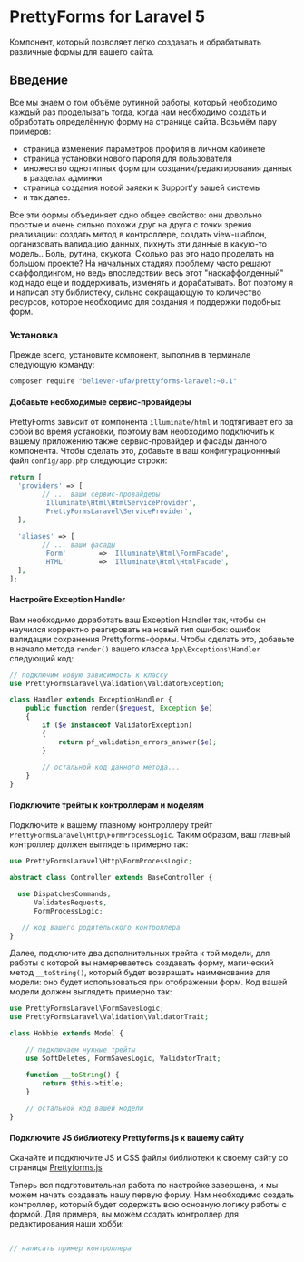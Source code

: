 PrettyForms for Laravel 5
===========

Компонент, который позволяет легко создавать и обрабатывать различные формы для вашего сайта.

## Введение
Все мы знаем о том объёме рутинной работы, который необходимо каждый раз проделывать тогда, когда нам необходимо создать и обработать определённую форму на странице сайта. Возьмём пару примеров:
- страница изменения параметров профиля в личном кабинете
- страница установки нового пароля для пользователя
- множество однотипных форм для создания/редактирования данных в разделах админки
- страница создания новой заявки к Support'у вашей системы
- и так далее.

Все эти формы объединяет одно общее свойство: они довольно простые и очень сильно похожи друг на друга с точки зрения реализации: создать метод в контроллере, создать view-шаблон, организовать валидацию данных, пихнуть эти данные в какую-то модель.. Боль, рутина, скукота. Сколько раз это надо проделать на большом проекте? На начальных стадиях проблему часто решают скаффолдингом, но ведь впоследствии весь этот "наскаффолденный" код надо еще и поддерживать, изменять и дорабатывать. Вот поэтому я и написал эту библиотеку, сильно сокращающую то количество ресурсов, которое необходимо для создания и поддержки подобных форм.

### Установка

Прежде всего, установите компонент, выполнив в терминале следующую команду:
```bash
composer require "believer-ufa/prettyforms-laravel:~0.1"
```
#### Добавьте необходимые сервис-провайдеры
PrettyForms зависит от компонента `illuminate/html` и подтягивает его за собой во время установки, поэтому вам необходимо подключить к вашему приложению также сервис-провайдер и фасады данного компонента. Чтобы сделать это, добавьте в ваш конфигурационнный файл `config/app.php` следующие строки:
```php
return [
  'providers' => [
  	    // ... ваши сервис-провайдеры
        'Illuminate\Html\HtmlServiceProvider',
        'PrettyFormsLaravel\ServiceProvider',
  ],
  
  'aliases' => [
        // ... ваши фасады
        'Form'        => 'Illuminate\Html\FormFacade',
        'HTML'        => 'Illuminate\Html\HtmlFacade',
  ],
];  
```

#### Настройте Exception Handler
Вам необходимо доработать ваш Exception Handler так, чтобы он научился корректно реагировать на новый тип ошибок: ошибок валидации сохранения Prettyforms-формы. Чтобы сделать это, добавьте в начало метода `render()` вашего класса `App\Exceptions\Handler` следующий код:
```php
// подключим новую зависимость к классу
use PrettyFormsLaravel\Validation\ValidatorException;

class Handler extends ExceptionHandler {
    public function render($request, Exception $e)
    {
        if ($e instanceof ValidatorException)
        {
            return pf_validation_errors_answer($e);
        }
        
        // остальной код данного метода...
    }
}
```
#### Подключите трейты к контроллерам и моделям

Подключите к вашему главному контроллеру трейт `PrettyFormsLaravel\Http\FormProcessLogic`. Таким образом, ваш главный контроллер должен выглядеть примерно так:
```php
use PrettyFormsLaravel\Http\FormProcessLogic;

abstract class Controller extends BaseController {

  use DispatchesCommands,
      ValidatesRequests,
      FormProcessLogic;

   // код вашего родительского контроллера
}
```

Далее, подключите два дополнительных трейта к той модели, для работы с которой вы намереваетесь создавать форму, магический метод `__toString()`, который будет возвращать наименование для модели: оно будет использоваться при отображении форм. Код вашей модели должен выглядеть примерно так:
```php
use PrettyFormsLaravel\FormSavesLogic;
use PrettyFormsLaravel\Validation\ValidatorTrait;

class Hobbie extends Model {

    // подключаем нужные трейты
    use SoftDeletes, FormSavesLogic, ValidatorTrait;

    function __toString() {
        return $this->title;
    }
  
    // остальной код вашей модели
}
```

#### Подключите JS библиотеку Prettyforms.js к вашему сайту
Скачайте и подключите JS и CSS файлы библиотеки к своему сайту со страницы [Prettyforms.js](https://github.com/believer-ufa/prettyforms)



Теперь вся подготовительная работа по настройке завершена, и мы можем начать создавать нашу первую форму. Нам необходимо создать контроллер, который будет содержать всю основную логику работы с формой. Для примера, вы можем создать контроллер для редактирования наши хобби:

```php

// написать пример контроллера

```

